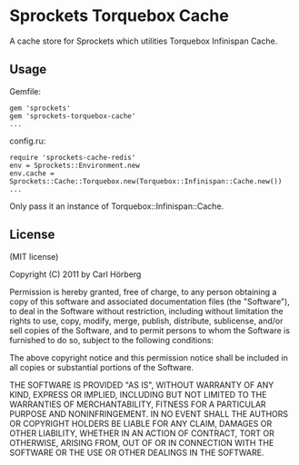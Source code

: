 Sprockets Torquebox Cache
====================

A cache store for Sprockets which utilities Torquebox Infinispan Cache. 

Usage
-----

Gemfile:

    gem 'sprockets'
    gem 'sprockets-torquebox-cache'
    ...

config.ru:

    require 'sprockets-cache-redis'
    env = Sprockets::Environment.new
    env.cache = Sprockets::Cache::Torquebox.new(Torquebox::Infinispan::Cache.new())
    ...

Only pass it an instance of Torquebox::Infinispan::Cache.

License
-------
(MIT license)

Copyright (C) 2011 by Carl Hörberg

Permission is hereby granted, free of charge, to any person obtaining a copy
of this software and associated documentation files (the "Software"), to deal
in the Software without restriction, including without limitation the rights
to use, copy, modify, merge, publish, distribute, sublicense, and/or sell
copies of the Software, and to permit persons to whom the Software is
furnished to do so, subject to the following conditions:

The above copyright notice and this permission notice shall be included in
all copies or substantial portions of the Software.

THE SOFTWARE IS PROVIDED "AS IS", WITHOUT WARRANTY OF ANY KIND, EXPRESS OR
IMPLIED, INCLUDING BUT NOT LIMITED TO THE WARRANTIES OF MERCHANTABILITY,
FITNESS FOR A PARTICULAR PURPOSE AND NONINFRINGEMENT. IN NO EVENT SHALL THE
AUTHORS OR COPYRIGHT HOLDERS BE LIABLE FOR ANY CLAIM, DAMAGES OR OTHER
LIABILITY, WHETHER IN AN ACTION OF CONTRACT, TORT OR OTHERWISE, ARISING FROM,
OUT OF OR IN CONNECTION WITH THE SOFTWARE OR THE USE OR OTHER DEALINGS IN
THE SOFTWARE.

